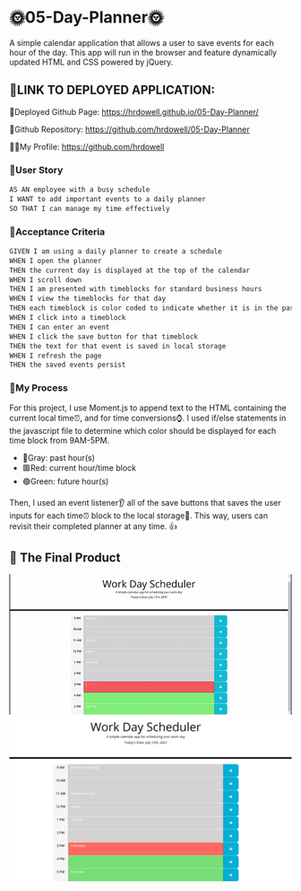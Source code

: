 # 🌞05-Day-Planner🌞

A simple calendar application that allows a user to save events for each hour of the day. This app will run in the browser and feature dynamically updated HTML and CSS powered by jQuery.





## 📅LINK TO DEPLOYED APPLICATION: 




📃Deployed Github Page: https://hrdowell.github.io/05-Day-Planner/ 


📂Github Repository: https://github.com/hrdowell/05-Day-Planner


👩‍💻My Profile: https://github.com/hrdowell





### 📆User Story

```md
AS AN employee with a busy schedule
I WANT to add important events to a daily planner
SO THAT I can manage my time effectively
```



### 📅Acceptance Criteria

```md
GIVEN I am using a daily planner to create a schedule
WHEN I open the planner
THEN the current day is displayed at the top of the calendar
WHEN I scroll down
THEN I am presented with timeblocks for standard business hours
WHEN I view the timeblocks for that day
THEN each timeblock is color coded to indicate whether it is in the past, present, or future
WHEN I click into a timeblock
THEN I can enter an event
WHEN I click the save button for that timeblock
THEN the text for that event is saved in local storage
WHEN I refresh the page
THEN the saved events persist
```





### 📆My Process

For this project, I use Moment.js to append text to the HTML containing the current local time⏰, and for time conversions⌚. I used if/else statements in the javascript file to determine which color should be displayed for each time block from 9AM-5PM.



- 📰Gray: past hour(s)
- 🟥Red: current hour/time block
- 🟢Green: future hour(s)



Then, I used an event listener👂 all of the save buttons that saves the user inputs for each time⏰ block to the local storage💾. This way, users can revisit their completed planner at any time. 👍





## 📆 The Final Product
![My Deployed Website In Action](./Assets/images/dayplanner.gif)
![My Deployed Website Screenshot](./Assets/images/dayplanner.PNG)